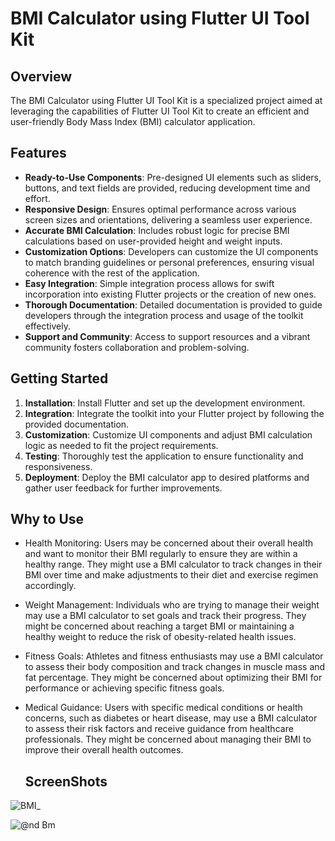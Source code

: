 # BMI Calculator using Flutter UI Tool Kit

## Overview

The BMI Calculator using Flutter UI Tool Kit is a specialized project aimed at leveraging the capabilities of Flutter UI Tool Kit to create an efficient and user-friendly Body Mass Index (BMI) calculator application. 
## Features

- **Ready-to-Use Components**: Pre-designed UI elements such as sliders, buttons, and text fields are provided, reducing development time and effort.
- **Responsive Design**: Ensures optimal performance across various screen sizes and orientations, delivering a seamless user experience.
- **Accurate BMI Calculation**: Includes robust logic for precise BMI calculations based on user-provided height and weight inputs.
- **Customization Options**: Developers can customize the UI components to match branding guidelines or personal preferences, ensuring visual coherence with the rest of the application.
- **Easy Integration**: Simple integration process allows for swift incorporation into existing Flutter projects or the creation of new ones.
- **Thorough Documentation**: Detailed documentation is provided to guide developers through the integration process and usage of the toolkit effectively.
- **Support and Community**: Access to support resources and a vibrant community fosters collaboration and problem-solving.

## Getting Started

1. **Installation**: Install Flutter and set up the development environment.
2. **Integration**: Integrate the toolkit into your Flutter project by following the provided documentation.
3. **Customization**: Customize UI components and adjust BMI calculation logic as needed to fit the project requirements.
4. **Testing**: Thoroughly test the application to ensure functionality and responsiveness.
5. **Deployment**: Deploy the BMI calculator app to desired platforms and gather user feedback for further improvements.

## Why to Use

- Health Monitoring: Users may be concerned about their overall health and want to monitor their BMI regularly to ensure they are within a healthy range. They might use a BMI calculator to track changes in their BMI over time and make adjustments to their diet and exercise regimen accordingly.

- Weight Management: Individuals who are trying to manage their weight may use a BMI calculator to set goals and track their progress. They might be concerned about reaching a target BMI or maintaining a healthy weight to reduce the risk of obesity-related health issues.

- Fitness Goals: Athletes and fitness enthusiasts may use a BMI calculator to assess their body composition and track changes in muscle mass and fat percentage. They might be concerned about optimizing their BMI for performance or achieving specific fitness goals.

- Medical Guidance: Users with specific medical conditions or health concerns, such as diabetes or heart disease, may use a BMI calculator to assess their risk factors and receive guidance from healthcare professionals. They might be concerned about managing their BMI to improve their overall health outcomes.
  ## ScreenShots

![BMI_](https://github.com/Saurajit-Nayak/BMI_Calculator/assets/129572543/e756e3eb-02d2-41ac-86af-a0077a1e1f41)

![@nd Bm](https://github.com/Saurajit-Nayak/BMI_Calculator/assets/129572543/48d15104-e9d7-4c5b-b699-fc12226622af)


  

